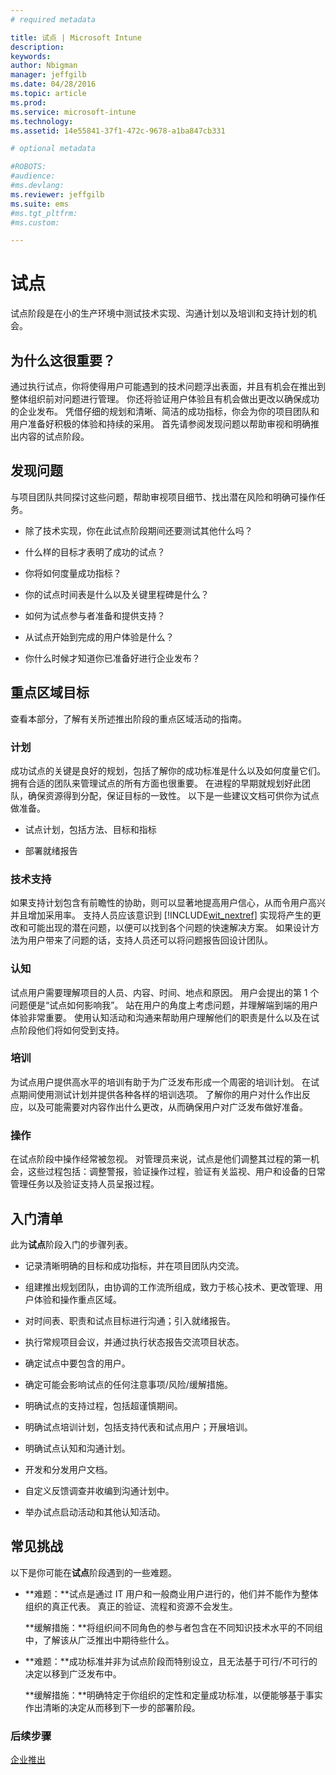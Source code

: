 ```yaml
---
# required metadata

title: 试点 | Microsoft Intune
description:
keywords:
author: Nbigman
manager: jeffgilb
ms.date: 04/28/2016
ms.topic: article
ms.prod:
ms.service: microsoft-intune
ms.technology:
ms.assetid: 14e55841-37f1-472c-9678-a1ba847cb331

# optional metadata

#ROBOTS:
#audience:
#ms.devlang:
ms.reviewer: jeffgilb
ms.suite: ems
#ms.tgt_pltfrm:
#ms.custom:

---
```


# 试点
试点阶段是在小的生产环境中测试技术实现、沟通计划以及培训和支持计划的机会。

## 为什么这很重要？
通过执行试点，你将使得用户可能遇到的技术问题浮出表面，并且有机会在推出到整体组织前对问题进行管理。 你还将验证用户体验且有机会做出更改以确保成功的企业发布。 凭借仔细的规划和清晰、简洁的成功指标，你会为你的项目团队和用户准备好积极的体验和持续的采用。
首先请参阅发现问题以帮助审视和明确推出内容的试点阶段。

## 发现问题
与项目团队共同探讨这些问题，帮助审视项目细节、找出潜在风险和明确可操作任务。

-   除了技术实现，你在此试点阶段期间还要测试其他什么吗？

-   什么样的目标才表明了成功的试点？

-   你将如何度量成功指标？

-   你的试点时间表是什么以及关键里程碑是什么？

-   如何为试点参与者准备和提供支持？

-   从试点开始到完成的用户体验是什么？

-   你什么时候才知道你已准备好进行企业发布？

## 重点区域目标
查看本部分，了解有关所述推出阶段的重点区域活动的指南。

### 计划
成功试点的关键是良好的规划，包括了解你的成功标准是什么以及如何度量它们。 拥有合适的团队来管理试点的所有方面也很重要。 在进程的早期就规划好此团队，确保资源得到分配，保证目标的一致性。 以下是一些建议文档可供你为试点做准备。

-   试点计划，包括方法、目标和指标

-   部署就绪报告

### 技术支持
如果支持计划包含有前瞻性的协助，则可以显著地提高用户信心，从而令用户高兴并且增加采用率。 支持人员应该意识到 [!INCLUDE[wit_nextref](../includes/wit_nextref_md.md)] 实现将产生的更改和可能出现的潜在问题，以便可以找到各个问题的快速解决方案。 如果设计方法为用户带来了问题的话，支持人员还可以将问题报告回设计团队。

### 认知
试点用户需要理解项目的人员、内容、时间、地点和原因。 用户会提出的第 1 个问题便是“试点如何影响我”。 站在用户的角度上考虑问题，并理解端到端的用户体验非常重要。 使用认知活动和沟通来帮助用户理解他们的职责是什么以及在试点阶段他们将如何受到支持。

### 培训
为试点用户提供高水平的培训有助于为广泛发布形成一个周密的培训计划。 在试点期间使用测试计划并提供各种各样的培训选项。 了解你的用户对什么作出反应，以及可能需要对内容作出什么更改，从而确保用户对广泛发布做好准备。

### 操作
在试点阶段中操作经常被忽视。 对管理员来说，试点是他们调整其过程的第一机会，这些过程包括：调整警报，验证操作过程，验证有关监视、用户和设备的日常管理任务以及验证支持人员呈报过程。

## 入门清单
此为**试点**阶段入门的步骤列表。

-   记录清晰明确的目标和成功指标，并在项目团队内交流。

-   组建推出规划团队，由协调的工作流所组成，致力于核心技术、更改管理、用户体验和操作重点区域。

-   对时间表、职责和试点目标进行沟通；引入就绪报告。

-   执行常规项目会议，并通过执行状态报告交流项目状态。

-   确定试点中要包含的用户。

-   确定可能会影响试点的任何注意事项/风险/缓解措施。

-   明确试点的支持过程，包括超谨慎期间。

-   明确试点培训计划，包括支持代表和试点用户；开展培训。

-   明确试点认知和沟通计划。

-   开发和分发用户文档。

-   自定义反馈调查并收编到沟通计划中。

-   举办试点启动活动和其他认知活动。

## 常见挑战
以下是你可能在**试点**阶段遇到的一些难题。

-   **难题：**试点是通过 IT 用户和一般商业用户进行的，他们并不能作为整体组织的真正代表。 真正的验证、流程和资源不会发生。

    **缓解措施：**将组织间不同角色的参与者包含在不同知识技术水平的不同组中，了解该从广泛推出中期待些什么。

-   **难题：**成功标准并非为试点阶段而特别设立，且无法基于可行/不可行的决定以移到广泛发布中。

    **缓解措施：**明确特定于你组织的定性和定量成功标准，以便能够基于事实作出清晰的决定从而移到下一步的部署阶段。

### 后续步骤
[企业推出](enterprise-rollout.md)


<!--HONumber=May16_HO2-->


